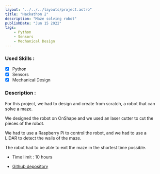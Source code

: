 ```yaml
---
layout: "../../../layouts/project.astro"
title: "Hackathon 2"
description: "Maze solving robot"
publishDate: "Jun 15 2022"
tags:
    - Python
    - Sensors
    - Mechanical Design
---
```


### Used Skills :

-   [x] Python
-   [x] Sensors
-   [x] Mechanical Design

### Description :

For this project, we had to design and create from scratch, a robot that can solve a maze.

We designed the robot on OnShape and we used an laser cutter to cut the pieces of the robot.

We had to use a Raspberry Pi to control the robot, and we had to use a LiDAR to detect the walls of the maze.

The robot had to be able to exit the maze in the shortest time possible.


- Time limit : 10 hours

- [Github depository](https://github.com/ValentinBoudigues/bloom-filter)
